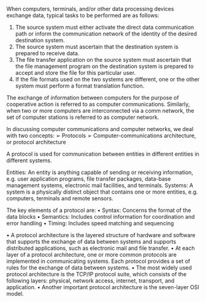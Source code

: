 When computers, terminals, and/or other data processing devices exchange data, typical tasks to be performed are as follows: 
1. The source system must either activate the direct data communication path or inform the communication network of the identity of the desired destination system. 
2. The source system must ascertain that the destination system is prepared to receive data. 
3. The file transfer application on the source system must ascertain that the file management program on the destination system is prepared to accept and store the file for this particular user. 
4. If the file formats used on the two systems are different, one or the other system must perform a format translation function. 

The exchange of information between computers for the purpose of cooperative action is referred to as computer communications. Similarly, when two or more computers are interconnected via a comm network, the set of computer stations is referred to as computer network. 

In discussing computer communications and computer networks, we deal with two concepts: 
➢ Protocols 
➢ Computer-communications architecture, or protocol architecture 

A protocol is used for communication between entities in different entities in different systems.

Entities: An entity is anything capable of sending or receiving information, e.g. user application programs, file transfer packages, data-base management systems, electronic mail facilities, and terminals. 
Systems: A system is a physically distinct object that contains one or more entities, e.g. computers, terminals and remote sensors.

The key elements of a protocol are: 
	• Syntax: Concerns the format of the data blocks 
	• Semantics: Includes control information for coordination and error handling 
	• Timing: Includes speed matching and sequencing 

• A protocol architecture is the layered structure of hardware and software that supports the exchange of data between systems and supports distributed applications, such as electronic mail and file transfer. 
• At each layer of a protocol architecture, one or more common protocols are implemented in communicating systems. Each protocol provides a set of rules for the exchange of data between systems. 
• The most widely used protocol architecture is the TCP/IP protocol suite, which consists of the following layers: physical, network access, internet, transport, and application. • Another important protocol architecture is the seven-layer OSI model.

